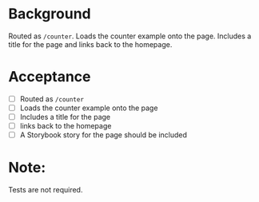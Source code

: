 # Background

Routed as `/counter`. Loads the counter example onto the page. Includes a title for the page and links back to the homepage.

# Acceptance

- [ ] Routed as `/counter`
- [ ] Loads the counter example onto the page
- [ ] Includes a title for the page
- [ ] links back to the homepage
- [ ] A Storybook story for the page should be included

# Note:

Tests are not required.
